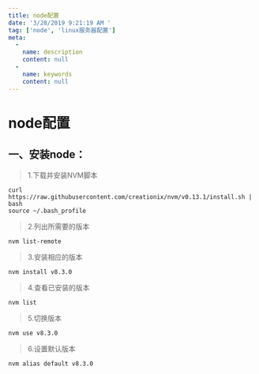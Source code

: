```yaml
---
title: node配置
date: '3/28/2019 9:21:19 AM '
tag: ['node', 'linux服务器配置']
meta:
  -
    name: description
    content: null
  -
    name: keywords
    content: null
---
```

# node配置

## 一、安装node： ##

> 1.下载并安装NVM脚本

    curl https://raw.githubusercontent.com/creationix/nvm/v0.13.1/install.sh | bash
    source ~/.bash_profile


> 2.列出所需要的版本

    nvm list-remote

> 3.安装相应的版本

    nvm install v8.3.0

> 4.查看已安装的版本

    nvm list

> 5.切换版本


    nvm use v8.3.0

> 6.设置默认版本


    nvm alias default v8.3.0
